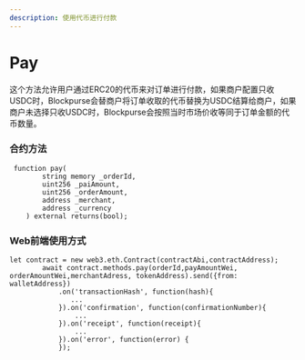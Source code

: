 ```yaml
---
description: 使用代币进行付款
---
```


# Pay

这个方法允许用户通过ERC20的代币来对订单进行付款，如果商户配置只收USDC时，Blockpurse会替商户将订单收取的代币替换为USDC结算给商户，如果商户未选择只收USDC时，Blockpurse会按照当时市场价收等同于订单金额的代币数量。

### 合约方法

```
 function pay(
        string memory _orderId,
        uint256 _paiAmount,
        uint256 _orderAmount,
        address _merchant,
        address _currency
    ) external returns(bool);
```

### Web前端使用方式

```
let contract = new web3.eth.Contract(contractAbi,contractAddress);
        await contract.methods.pay(orderId,payAmountWei, orderAmountWei,merchantAdress, tokenAddress).send({from: walletAddress})
            .on('transactionHash', function(hash){
               ...
            }).on('confirmation', function(confirmationNumber){
                ...
            }).on('receipt', function(receipt){
                ...
            }).on('error', function(error) { 
            });
```
